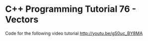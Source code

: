 C++ Programming Tutorial 76 - Vectors
=====================================

Code for the following video tutorial http://youtu.be/gS0uc_BY8MA
